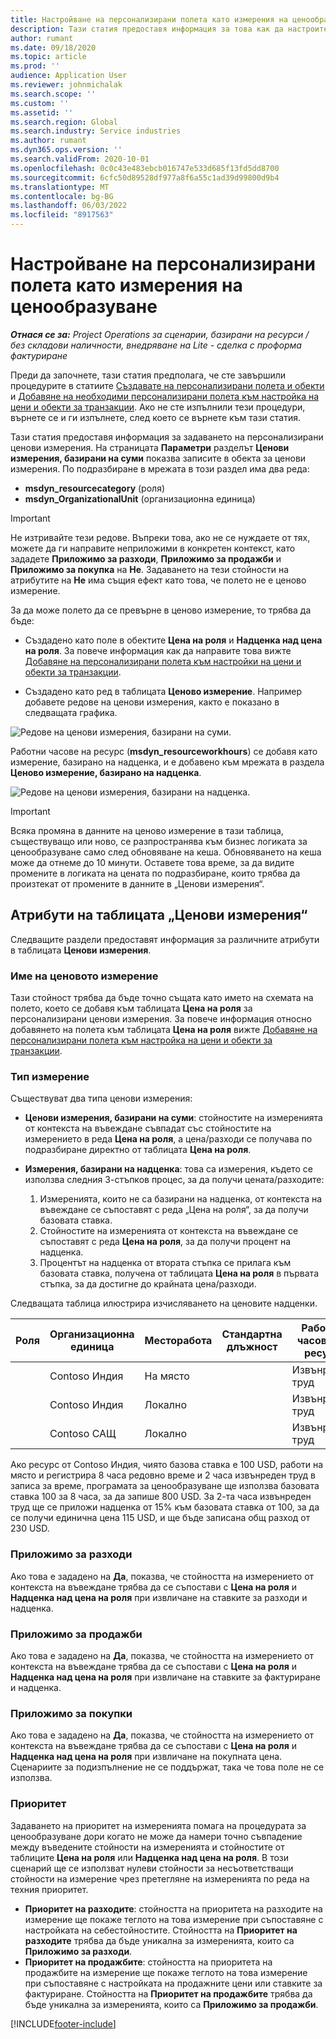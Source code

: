 ```yaml
---
title: Настройване на персонализирани полета като измерения на ценообразуване
description: Тази статия предоставя информация за това как да настроите персонализирани ценови измерения с помощта на персонализирани полета.
author: rumant
ms.date: 09/18/2020
ms.topic: article
ms.prod: ''
audience: Application User
ms.reviewer: johnmichalak
ms.search.scope: ''
ms.custom: ''
ms.assetid: ''
ms.search.region: Global
ms.search.industry: Service industries
ms.author: rumant
ms.dyn365.ops.version: ''
ms.search.validFrom: 2020-10-01
ms.openlocfilehash: 0c0c43e483ebcb016747e533d685f13fd5dd8700
ms.sourcegitcommit: 6cfc50d89528df977a8f6a55c1ad39d99800d9b4
ms.translationtype: MT
ms.contentlocale: bg-BG
ms.lasthandoff: 06/03/2022
ms.locfileid: "8917563"
---
```

# <a name="set-up-custom-fields-as-pricing-dimensions"></a>Настройване на персонализирани полета като измерения на ценообразуване

_**Отнася се за:** Project Operations за сценарии, базирани на ресурси / без складови наличности, внедряване на Lite - сделка с проформа фактуриране_

Преди да започнете, тази статия предполага, че сте завършили процедурите в статиите [Създавате на персонализирани полета и обекти](create-custom-fields-entities-pricing-dimensions.md) и [Добавяне на необходими персонализирани полета към настройка на цени и обекти за транзакции](add-custom-fields-price-setup-transactional-entities.md). Ако не сте изпълнили тези процедури, върнете се и ги изпълнете, след което се върнете към тази статия. 

Тази статия предоставя информация за задаването на персонализирани ценови измерения. На страницата **Параметри** разделът **Ценови измерения, базирани на суми** показва записите в обекта за ценови измерения. По подразбиране в мрежата в този раздел има два реда:

- **msdyn_resourcecategory** (роля)
- **msdyn_OrganizationalUnit** (организационна единица)

> [!IMPORTANT]
> Не изтривайте тези редове. Въпреки това, ако не се нуждаете от тях, можете да ги направите неприложими в конкретен контекст, като зададете **Приложимо за разходи**, **Приложимо за продажби** и **Приложимо за покупка** на **Не**. Задаването на тези стойности на атрибутите на **Не** има същия ефект като това, че полето не е ценово измерение.

За да може полето да се превърне в ценово измерение, то трябва да бъде:

- Създадено като поле в обектите **Цена на роля** и **Надценка над цена на роля**. За повече информация как да направите това вижте [Добавяне на персонализирани полета към настройки на цени и обекти за транзакции](add-custom-fields-price-setup-transactional-entities.md).

- Създадено като ред в таблицата **Ценово измерение**. Например добавете редове на ценови измерения, както е показано в следващата графика. 

![Редове на ценови измерения, базирани на суми.](media/Amt-based-PD.png)

Работни часове на ресурс (**msdyn_resourceworkhours**) се добавя като измерение, базирано на надценка, и е добавено към мрежата в раздела **Ценово измерение, базирано на надценка**.

![Редове на ценови измерения, базирани на надценка.](media/Markup-based-PD.png)


> [!IMPORTANT]
> Всяка промяна в данните на ценово измерение в тази таблица, съществуващо или ново, се разпространява към бизнес логиката за ценообразуване само след обновяване на кеша. Обновяването на кеша може да отнеме до 10 минути. Оставете това време, за да видите промените в логиката на цената по подразбиране, които трябва да произтекат от промените в данните в „Ценови измерения“.


## <a name="attributes-of-the-pricing-dimensions-table"></a>Атрибути на таблицата „Ценови измерения“
Следващите раздели предоставят информация за различните атрибути в таблицата **Ценови измерения**.

### <a name="pricing-dimension-name"></a>Име на ценовото измерение
Тази стойност трябва да бъде точно същата като името на схемата на полето, което се добавя към таблицата **Цена на роля** за персонализирани ценови измерения. За повече информация относно добавянето на полета към таблицата **Цена на роля** вижте [Добавяне на персонализирани полета към настройка на цени и обекти за транзакции](add-custom-fields-price-setup-transactional-entities.md).

### <a name="type-of-dimension"></a>Тип измерение
Съществуват два типа ценови измерения:
  
  - **Ценови измерения, базирани на суми**: стойностите на измеренията от контекста на въвеждане съвпадат със стойностите на измерението в реда **Цена на роля**, а цена/разходи се получава по подразбиране директно от таблицата **Цена на роля**.
  - **Измерения, базирани на надценка**: това са измерения, където се използва следния 3-стъпков процес, за да получи цената/разходите:
 
    1. Измеренията, които не са базирани на надценка, от контекста на въвеждане се съпоставят с реда „Цена на роля“, за да получи базовата ставка.
    2. Стойностите на измеренията от контекста на въвеждане се съпоставят с реда **Цена на роля**, за да получи процент на надценка.
    3. Процентът на надценка от втората стъпка се прилага към базовата ставка, получена от таблицата **Цена на роля** в първата стъпка, за да достигне до крайната цена/разходи.
   
   Следващата таблица илюстрира изчисляването на ценовите надценки.
  
| Роля        | Организационна единица    |Месторабота      |Стандартна длъжност      |Работни часове на ресурс      |  Надценка|
| ------------|-------------|-------------------|--------------------|-------------------------|--------:|
|             | Contoso Индия|На място            |                    |Извънреден труд                 |15     |
|             | Contoso Индия|Локално             |                    |Извънреден труд                 |10     |
|             | Contoso САЩ   |Локално             |                    |Извънреден труд                 |20     |


Ако ресурс от Contoso Индия, чиято базова ставка е 100 USD, работи на място и регистрира 8 часа редовно време и 2 часа извънреден труд в записа за време, програмата за ценообразуване ще използва базовата ставка 100 за 8 часа, за да запише 800 USD. За 2-та часа извънреден труд ще се приложи надценка от 15% към базовата ставка от 100, за да се получи единична цена 115 USD, и ще бъде записана общ разход от 230 USD.

### <a name="applicable-to-cost"></a>Приложимо за разходи 
Ако това е зададено на **Да**, показва, че стойността на измерението от контекста на въвеждане трябва да се съпостави с **Цена на роля** и **Надценка над цена на роля** при извличане на ставките за разходи и надценка.

### <a name="applicable-to-sales"></a>Приложимо за продажби
Ако това е зададено на **Да**, показва, че стойността на измерението от контекста на въвеждане трябва да се съпостави с **Цена на роля** и **Надценка над цена на роля** при извличане на ставките за фактуриране и надценка.

### <a name="applicable-to-purchase"></a>Приложимо за покупки
Ако това е зададено на **Да**, показва, че стойността на измерението от контекста на въвеждане трябва да се съпостави с **Цена на роля** и **Надценка над цена на роля** при извличане на покупната цена. Сценариите за подизпълнение не се поддържат, така че това поле не се използва. 

### <a name="priority"></a>Приоритет
Задаването на приоритет на измеренията помага на процедурата за ценообразуване дори когато не може да намери точно съвпадение между въведените стойности на измеренията и стойностите от таблиците **Цена на роля** или **Надценка над цена на роля**. В този сценарий ще се използват нулеви стойности за несъответстващи стойности на измерение чрез претегляне на измеренията по реда на техния приоритет.

- **Приоритет на разходите**: стойността на приоритета на разходите на измерение ще покаже теглото на това измерение при съпоставяне с настройката на себестойностите. Стойността на **Приоритет на разходите** трябва да бъде уникална за измеренията, които са **Приложимо за разходи**.
- **Приоритет на продажбите**: стойността на приоритета на продажбите на измерение ще покаже теглото на това измерение при съпоставяне с настройката на продажните цени или ставките за фактуриране. Стойността на **Приоритет на продажбите** трябва да бъде уникална за измеренията, които са **Приложимо за продажби**.


[!INCLUDE[footer-include](../includes/footer-banner.md)]
